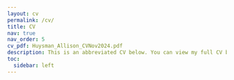 ```yaml
---
layout: cv
permalink: /cv/
title: CV
nav: true
nav_order: 5
cv_pdf: Huysman_Allison_CVNov2024.pdf
description: This is an abbreviated CV below. You can view my full CV by downloading a PDF version using the button to the right.
toc:
  sidebar: left
---
```

